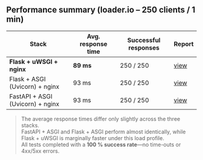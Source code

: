 ## Performance summary (loader.io – 250 clients / 1 min)

| Stack | Avg. response time | Successful responses | Report |
|-------|-------------------|----------------------|--------|
| **Flask + uWSGI + nginx** | **89 ms** | 250 / 250 | [view](deploy/flask_uwsgi_nginx/BENCHMARK.md) |
| Flask + ASGI (Uvicorn) + nginx | 93 ms | 250 / 250 | [view](deploy/flask_asgi_nginx/BENCHMARK.md) |
| FastAPI + ASGI (Uvicorn) + nginx | 93 ms | 250 / 250 | [view](deploy/fastapi_asgi_nginx/BENCHMARK.md) |

> The average response times differ only slightly across the three stacks.  
> FastAPI + ASGI and Flask + ASGI perform almost identically, while Flask + uWSGI
> is marginally faster under this load profile.  
> All tests completed with a **100 % success rate**—no time-outs or 4xx/5xx errors.

